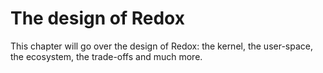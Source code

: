 The design of Redox
===================

This chapter will go over the design of Redox: the kernel, the user-space, the ecosystem, the trade-offs and much more.
